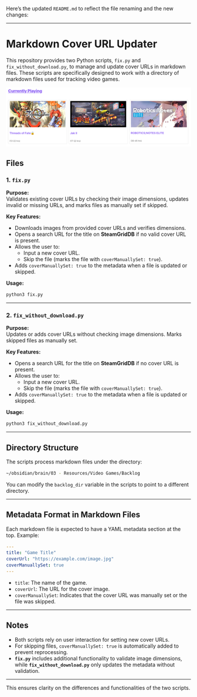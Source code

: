 Here’s the updated `README.md` to reflect the file renaming and the new changes:

---

# Markdown Cover URL Updater

This repository provides two Python scripts, `fix.py` and `fix_without_download.py`, to manage and update cover URLs in markdown files. These scripts are specifically designed to work with a directory of markdown files used for tracking video games.

![](.img/playing.png)

## Files

### 1. `fix.py`  
**Purpose:**  
Validates existing cover URLs by checking their image dimensions, updates invalid or missing URLs, and marks files as manually set if skipped.

**Key Features:**
- Downloads images from provided cover URLs and verifies dimensions.
- Opens a search URL for the title on **SteamGridDB** if no valid cover URL is present.
- Allows the user to:
  - Input a new cover URL.
  - Skip the file (marks the file with `coverManuallySet: true`).
- Adds `coverManuallySet: true` to the metadata when a file is updated or skipped.

**Usage:**
```bash
python3 fix.py
```

---

### 2. `fix_without_download.py`  
**Purpose:**  
Updates or adds cover URLs without checking image dimensions. Marks skipped files as manually set.

**Key Features:**
- Opens a search URL for the title on **SteamGridDB** if no cover URL is present.
- Allows the user to:
  - Input a new cover URL.
  - Skip the file (marks the file with `coverManuallySet: true`).
- Adds `coverManuallySet: true` to the metadata when a file is updated or skipped.

**Usage:**
```bash
python3 fix_without_download.py
```

---

## Directory Structure
The scripts process markdown files under the directory:
```bash
~/obsidian/brain/03 - Resources/Video Games/Backlog
```

You can modify the `backlog_dir` variable in the scripts to point to a different directory.

---

## Metadata Format in Markdown Files
Each markdown file is expected to have a YAML metadata section at the top. Example:

```yaml
---
title: "Game Title"
coverUrl: "https://example.com/image.jpg"
coverManuallySet: true
---
```

- `title`: The name of the game.
- `coverUrl`: The URL for the cover image.
- `coverManuallySet`: Indicates that the cover URL was manually set or the file was skipped.

---

## Notes
- Both scripts rely on user interaction for setting new cover URLs.
- For skipping files, `coverManuallySet: true` is automatically added to prevent reprocessing.
- **`fix.py`** includes additional functionality to validate image dimensions, while **`fix_without_download.py`** only updates the metadata without validation.

--- 

This ensures clarity on the differences and functionalities of the two scripts.
